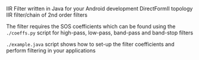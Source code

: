 IIR Filter written in Java for your Android development
DirectFormII topology IIR filter/chain of 2nd order filters

The filter requires the SOS coefficients which can be found using the ```./coeffs.py``` script for high-pass, low-pass, band-pass and band-stop filters

```./example.java``` script shows how to set-up the filter coefficients and perform filtering in your applications

